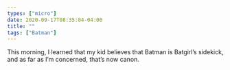 ```yaml
---
types: ["micro"]
date: 2020-09-17T08:35:04-04:00
title: ""
tags: ["Batman"]
---
```

This morning, I learned that my kid believes that Batman is Batgirl’s sidekick, and as far as I’m concerned, that’s now canon.
